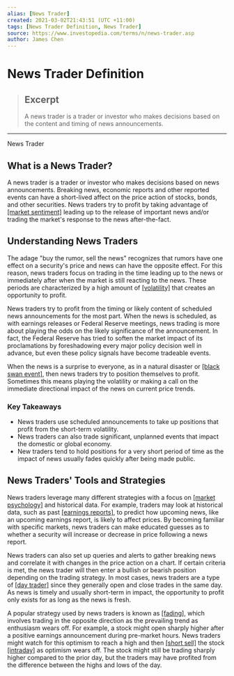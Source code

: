 ```yaml
---
alias: [News Trader]
created: 2021-03-02T21:43:51 (UTC +11:00)
tags: [News Trader Definition, News Trader]
source: https://www.investopedia.com/terms/n/news-trader.asp
author: James Chen
---
```


# News Trader Definition

> ## Excerpt
> A news trader is a trader or investor who makes decisions based on the content and timing of news announcements.

---

News Trader
## What is a News Trader?

A news trader is a trader or investor who makes decisions based on news announcements. Breaking news, economic reports and other reported events can have a short-lived affect on the price action of stocks, bonds, and other securities. News traders try to profit by taking advantage of [[market sentiment]](https://www.investopedia.com/terms/m/marketsentiment.asp) leading up to the release of important news and/or trading the market's response to the news after-the-fact.

## Understanding News Traders

The adage "buy the rumor, sell the news" recognizes that rumors have one effect on a security's price and news can have the opposite effect. For this reason, news traders focus on trading in the time leading up to the news or immediately after when the market is still reacting to the news. These periods are characterized by a high amount of [[volatility]](https://www.investopedia.com/terms/v/volatility.asp) that creates an opportunity to profit.

News traders try to profit from the timing or likely content of scheduled news announcements for the most part. When the news is scheduled, as with earnings releases or Federal Reserve meetings, news trading is more about playing the odds on the likely significance of the announcement. In fact, the Federal Reserve has tried to soften the market impact of its proclamations by foreshadowing every major policy decision well in advance, but even these policy signals have become tradeable events.

When the news is a surprise to everyone, as in a natural disaster or [[black swan event]](https://www.investopedia.com/terms/b/blackswan.asp), then news traders try to position themselves to profit. Sometimes this means playing the volatility or making a call on the immediate directional impact of the news on current price trends.

### Key Takeaways

-   News traders use scheduled announcements to take up positions that profit from the short-term volatility.
-   News traders can also trade significant, unplanned events that impact the domestic or global economy.
-   New traders tend to hold positions for a very short period of time as the impact of news usually fades quickly after being made public.

## News Traders' Tools and Strategies

News traders leverage many different strategies with a focus on [[market psychology]](https://www.investopedia.com/terms/m/marketpsychology.asp) and historical data. For example, traders may look at historical data, such as past [[earnings reports]](https://www.investopedia.com/terms/e/earningsreport.asp), to predict how upcoming news, like an upcoming earnings report, is likely to affect prices. By becoming familiar with specific markets, news traders can make educated guesses as to whether a security will increase or decrease in price following a news report.

News traders can also set up queries and alerts to gather breaking news and correlate it with changes in the price action on a chart. If certain criteria is met, the news trader will then enter a bullish or bearish position depending on the trading strategy. In most cases, news traders are a type of [[day trader]](https://www.investopedia.com/terms/d/daytrader.asp) since they generally open and close trades in the same day. As news is timely and usually short-term in impact, the opportunity to profit only exists for as long as the news is fresh.

A popular strategy used by news traders is known as [[fading]](https://www.investopedia.com/terms/f/fade.asp), which involves trading in the opposite direction as the prevailing trend as enthusiasm wears off. For example, a stock might open sharply higher after a positive earnings announcement during pre-market hours. News traders might watch for this optimism to reach a high and then [[short sell]](https://www.investopedia.com/terms/s/shortselling.asp) the stock [[intraday]](https://www.investopedia.com/terms/i/intraday.asp) as optimism wears off. The stock might still be trading sharply higher compared to the prior day, but the traders may have profited from the difference between the highs and lows of the day.

